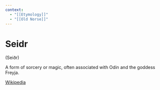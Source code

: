 ```yaml
---
context:
  - "[[Etymology]]"
  - "[[Old Norse]]"
---
```


# Seidr

(Seiðr)

A form of sorcery or magic, often associated with Odin and the goddess Freyja.

[Wikipedia](https://en.wikipedia.org/wiki/Sei%C3%B0r)
